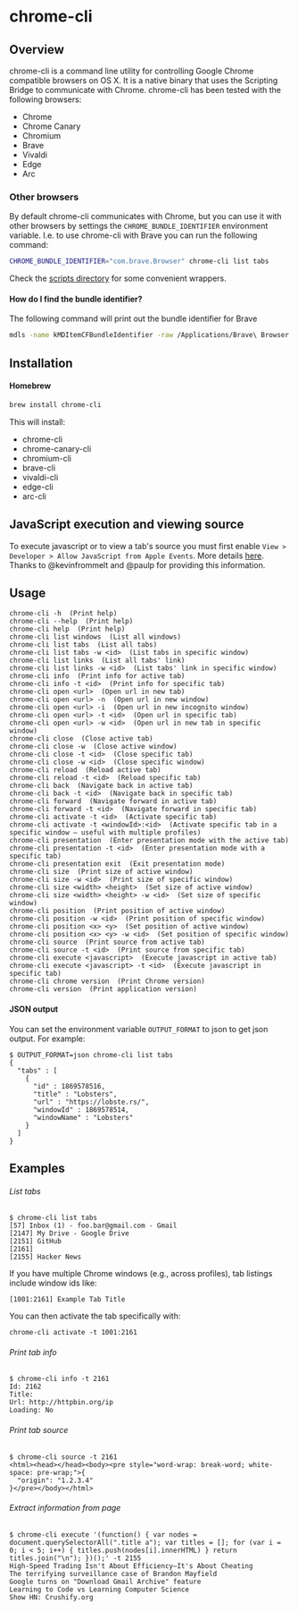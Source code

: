 # chrome-cli

## Overview

chrome-cli is a command line utility for controlling Google Chrome compatible browsers on OS X.
It is a native binary that uses the Scripting Bridge to communicate with Chrome.
chrome-cli has been tested with the following browsers:

- Chrome
- Chrome Canary
- Chromium
- Brave
- Vivaldi
- Edge
- Arc

### Other browsers

By default chrome-cli communicates with Chrome, but you can use it with other browsers by settings
the `CHROME_BUNDLE_IDENTIFIER` environment variable. I.e. to use chrome-cli with Brave you can run the following command:

```bash
CHROME_BUNDLE_IDENTIFIER="com.brave.Browser" chrome-cli list tabs
```

Check the [scripts directory](scripts) for some convenient wrappers.

#### How do I find the bundle identifier?

The following command will print out the bundle identifier for Brave

```bash
mdls -name kMDItemCFBundleIdentifier -raw /Applications/Brave\ Browser.app
```

## Installation

#### Homebrew

```bash
brew install chrome-cli
```

This will install:

- chrome-cli
- chrome-canary-cli
- chromium-cli
- brave-cli
- vivaldi-cli
- edge-cli
- arc-cli

## JavaScript execution and viewing source

To execute javascript or to view a tab's source you must first enable `View > Developer > Allow JavaScript from Apple Events`.
More details [here](https://www.chromium.org/developers/applescript). Thanks to @kevinfrommelt and @paulp for providing this information.

## Usage

    chrome-cli -h  (Print help)
    chrome-cli --help  (Print help)
    chrome-cli help  (Print help)
    chrome-cli list windows  (List all windows)
    chrome-cli list tabs  (List all tabs)
    chrome-cli list tabs -w <id>  (List tabs in specific window)
    chrome-cli list links  (List all tabs' link)
    chrome-cli list links -w <id>  (List tabs' link in specific window)
    chrome-cli info  (Print info for active tab)
    chrome-cli info -t <id>  (Print info for specific tab)
    chrome-cli open <url>  (Open url in new tab)
    chrome-cli open <url> -n  (Open url in new window)
    chrome-cli open <url> -i  (Open url in new incognito window)
    chrome-cli open <url> -t <id>  (Open url in specific tab)
    chrome-cli open <url> -w <id>  (Open url in new tab in specific window)
    chrome-cli close  (Close active tab)
    chrome-cli close -w  (Close active window)
    chrome-cli close -t <id>  (Close specific tab)
    chrome-cli close -w <id>  (Close specific window)
    chrome-cli reload  (Reload active tab)
    chrome-cli reload -t <id>  (Reload specific tab)
    chrome-cli back  (Navigate back in active tab)
    chrome-cli back -t <id>  (Navigate back in specific tab)
    chrome-cli forward  (Navigate forward in active tab)
    chrome-cli forward -t <id>  (Navigate forward in specific tab)
    chrome-cli activate -t <id>  (Activate specific tab)
    chrome-cli activate -t <windowId>:<id>  (Activate specific tab in a specific window — useful with multiple profiles)
    chrome-cli presentation  (Enter presentation mode with the active tab)
    chrome-cli presentation -t <id>  (Enter presentation mode with a specific tab)
    chrome-cli presentation exit  (Exit presentation mode)
    chrome-cli size  (Print size of active window)
    chrome-cli size -w <id>  (Print size of specific window)
    chrome-cli size <width> <height>  (Set size of active window)
    chrome-cli size <width> <height> -w <id>  (Set size of specific window)
    chrome-cli position  (Print position of active window)
    chrome-cli position -w <id>  (Print position of specific window)
    chrome-cli position <x> <y>  (Set position of active window)
    chrome-cli position <x> <y> -w <id>  (Set position of specific window)
    chrome-cli source  (Print source from active tab)
    chrome-cli source -t <id>  (Print source from specific tab)
    chrome-cli execute <javascript>  (Execute javascript in active tab)
    chrome-cli execute <javascript> -t <id>  (Execute javascript in specific tab)
    chrome-cli chrome version  (Print Chrome version)
    chrome-cli version  (Print application version)

#### JSON output

You can set the environment variable `OUTPUT_FORMAT` to json to get json output.
For example:

```
$ OUTPUT_FORMAT=json chrome-cli list tabs
{
  "tabs" : [
    {
      "id" : 1869578516,
      "title" : "Lobsters",
      "url" : "https://lobste.rs/",
      "windowId" : 1869578514,
      "windowName" : "Lobsters"
    }
  ]
}
```

## Examples

###### List tabs

    $ chrome-cli list tabs
    [57] Inbox (1) - foo.bar@gmail.com - Gmail
    [2147] My Drive - Google Drive
    [2151] GitHub
    [2161]
    [2155] Hacker News

If you have multiple Chrome windows (e.g., across profiles), tab listings include window ids like:

    [1001:2161] Example Tab Title

You can then activate the tab specifically with:

    chrome-cli activate -t 1001:2161

###### Print tab info

    $ chrome-cli info -t 2161
    Id: 2162
    Title:
    Url: http://httpbin.org/ip
    Loading: No

###### Print tab source

    $ chrome-cli source -t 2161
    <html><head></head><body><pre style="word-wrap: break-word; white-space: pre-wrap;">{
      "origin": "1.2.3.4"
    }</pre></body></html>

###### Extract information from page

    $ chrome-cli execute '(function() { var nodes = document.querySelectorAll(".title a"); var titles = []; for (var i = 0; i < 5; i++) { titles.push(nodes[i].innerHTML) } return titles.join("\n"); })();' -t 2155
    High-Speed Trading Isn't About Efficiency—It's About Cheating
    The terrifying surveillance case of Brandon Mayfield
    Google turns on "Download Gmail Archive" feature
    Learning to Code vs Learning Computer Science
    Show HN: Crushify.org
